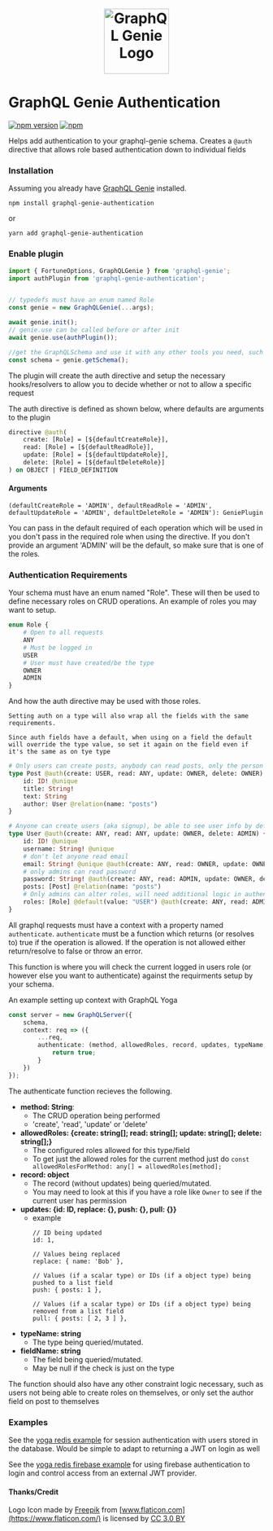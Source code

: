 <h1 align="center">
	<img width="128px" src="https://raw.githubusercontent.com/genie-team/graphql-genie/master/resources/logo.svg?sanitize=true" alt="GraphQL Genie Logo">
</h1>

# GraphQL Genie Authentication

[![npm version](https://img.shields.io/npm/v/graphql-genie-authentication.svg)](https://www.npmjs.com/package/graphql-genie-authentication)
[![npm](https://img.shields.io/npm/l/graphql-genie-authentication.svg)](https://github.com/genie-team/graphql-genie/blob/master/LICENSE)

Helps add authentication to your graphql-genie schema. Creates a `@auth` directive that allows role based authentication down to individual fields

### Installation
Assuming you already have [GraphQL Genie](https://github.com/genie-team/graphql-genie) installed.

`npm install graphql-genie-authentication` 

or 

`yarn add graphql-genie-authentication`

### Enable plugin

```js
import { FortuneOptions, GraphQLGenie } from 'graphql-genie';
import authPlugin from 'graphql-genie-authentication';


// typedefs must have an enum named Role
const genie = new GraphQLGenie(...args);

await genie.init();
// genie.use can be called before or after init
await genie.use(authPlugin()); 

//get the GraphQLSchema and use it with any other tools you need, such as subscriptions-transport-ws
const schema = genie.getSchema();
```

The plugin will create the auth directive and setup the necessary hooks/resolvers to allow you to decide whether or not to allow a specific request

The auth directive is defined as shown below, where defaults are arguments to the plugin

```graphql
directive @auth(
	create: [Role] = [${defaultCreateRole}],
	read: [Role] = [${defaultReadRole}],
	update: [Role] = [${defaultUpdateRole}],
	delete: [Role] = [${defaultDeleteRole}]
) on OBJECT | FIELD_DEFINITION
```

#### Arguments

`(defaultCreateRole = 'ADMIN', defaultReadRole = 'ADMIN', defaultUpdateRole = 'ADMIN', defaultDeleteRole = 'ADMIN'): GeniePlugin`

You can pass in the default required of each operation which will be used in you don't pass in the required role when using the directive. If you don't provide an argument 'ADMIN' will be the default, so make sure that is one of the roles.


### Authentication Requirements 

Your schema must have an enum named "Role". These will then be used to define necessary roles on CRUD operations. An example of roles you may want to setup.

```graphql
enum Role {
	# Open to all requests
	ANY
	# Must be logged in
	USER
	# User must have created/be the type
	OWNER
	ADMIN
}
```

And how the auth directive may be used with those roles.  

	Setting auth on a type will also wrap all the fields with the same requirements.

	Since auth fields have a default, when using on a field the default will override the type value, so set it again on the field even if it's the same as on tye type

```graphql
# Only users can create posts, anybody can read posts, only the person who created the post can update/delete it
type Post @auth(create: USER, read: ANY, update: OWNER, delete: OWNER) {
	id: ID! @unique
	title: String!
	text: String
	author: User @relation(name: "posts")
}

# Anyone can create users (aka signup), be able to see user info by default, can only update yourself, and only admins can delete
type User @auth(create: ANY, read: ANY, update: OWNER, delete: ADMIN) {
	id: ID! @unique
	username: String! @unique
	# don't let anyone read email
	email: String! @unique @auth(create: ANY, read: OWNER, update: OWNER, delete: ADMIN)
	# only admins can read password
	password: String! @auth(create: ANY, read: ADMIN, update: OWNER, delete: ADMIN)
	posts: [Post] @relation(name: "posts")
	# Only admins can alter roles, will need additional logic in authenticate function so users can only set themself to USER role
	roles: [Role] @default(value: "USER") @auth(create: ANY, read: ADMIN, update: ADMIN, delete: ADMIN)
}

```


All graphql requests must have a context with a property named `authenticate`. `authenticate` must be a function which returns (or resolves to) true if the operation is allowed. If the operation is not allowed either return/resolve to false or throw an error. 

This function is where you will check the current logged in users role (or however else you want to authenticate) against the requirments setup by your schema.

An example setting up context with GraphQL Yoga
```typescript
const server = new GraphQLServer({
	schema,
	context: req => ({
		...req,
		authenticate: (method, allowedRoles, record, updates, typeName, fieldName) => {
			return true;
		}
	})
});
```
The authenticate function recieves the following.

* **method: String**: 
	* The CRUD operation being performed
	* 'create', 'read', 'update' or 'delete'
* **allowedRoles: {create: string[]; read: string[]; update: string[]; delete: string[];}**
	* The configured roles allowed for this type/field
	* To get just the allowed roles for the current method just do `const allowedRolesForMethod: any[] = allowedRoles[method];`
* **record: object**
	* The record (without updates) being queried/mutated.
	* You may need to look at this if you have a role like `Owner` to see if the current user has permission
* **updates: {id: ID, replace: {}, push: {}, pull: {}}**
	* example
		```{
		// ID being updated
		id: 1,

		// Values being replaced
		replace: { name: 'Bob' },

		// Values (if a scalar type) or IDs (if a object type) being pushed to a list field
		push: { posts: 1 },

		// Values (if a scalar type) or IDs (if a object type) being removed from a list field
		pull: { posts: [ 2, 3 ] },
		```
* **typeName: string**
	* The type being queried/mutated.
* **fieldName: string**
	* The field being queried/mutated.
	* May be null if the check is just on the type


The function should also have any other constraint logic necessary, such as users not being able to create roles on themselves, or only set the author field on post to themselves
		
### Examples

See the [yoga redis example](https://github.com/genie-team/graphql-genie/tree/master/examples/graphql-yoga-redis-authentication) for session authentication with users stored in the database. Would be simple to adapt to returning a JWT on login as well

See the [yoga redis firebase example](https://github.com/genie-team/graphql-genie/tree/master/examples/graphql-yoga-redis-firebase-auth) for using firebase authentication to login and control access from an external JWT provider.

#### Thanks/Credit

Logo Icon made by [Freepik](http://www.freepik.com) from [www.flaticon.com](https://www.flaticon.com/) is licensed by [CC 3.0 BY](http://creativecommons.org/licenses/by/3.0/)



